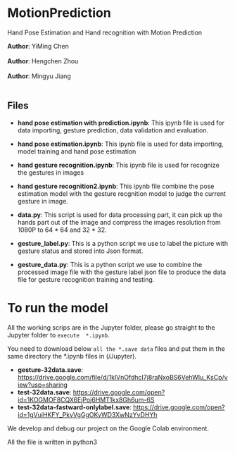 # MotionPrediction
Hand Pose Estimation and Hand recognition with Motion Prediction

**Author**: YiMing Chen<br /><br />
**Author**: Hengchen Zhou<br /><br />
**Author**: Mingyu Jiang<br /><br />

## Files
  - **hand pose estimation with prediction.ipynb**:
     This ipynb file is used for data importing, gesture prediction, data validation and evaluation.

  - **hand pose estimation.ipynb**:
     This ipynb file is used for data importing, model training and hand pose estimation

  - **hand gesture recognition.ipynb**:
  	 This ipynb file is used for recognize the gestures in images
   
  - **hand gesture recognition2.ipynb**:
     This ipynb file combine the pose estimation model with the gesture recgnition model to judge the current gesture in image.

  - **data.py**:
     This script is used for data processing part, it can pick up the hands part out of the image and compress the images resolution from 1080P to 64 * 64 and 32 * 32.

  - **gesture_label.py**:
     This is a python script we use to label the picture with gesture status and stored into Json format.
     
  - **gesture_data.py**:
     This is a python script we use to combine the processed image file with the gesture label json file to produce the data file for          gesture recognition training and testing.
     
# To run the model

All the working scrips are in the Jupyter folder, please go straight to the Jupyter folder to `execute  *.ipynb`.

You need to download below `all the *.save data` files and put them in the same directory the *.ipynb files in (/Jupyter).

- **gesture-32data.save**: https://drive.google.com/file/d/1klVnOfdhcI7j8raNxoBS6VehWIu_KsCp/view?usp=sharing
- **test-32data.save**: https://drive.google.com/open?id=1KOGMOF8CQX6EjPoj6HMT1kx8Gh6um-6S
- **test-32data-fastward-onlylabel.save**: https://drive.google.com/open?id=1gVuiHKFY_PkyVgGgOKvWD3XwNzYvDHYh

We develop and debug our project on the Google Colab environment.

All the file is written in python3
